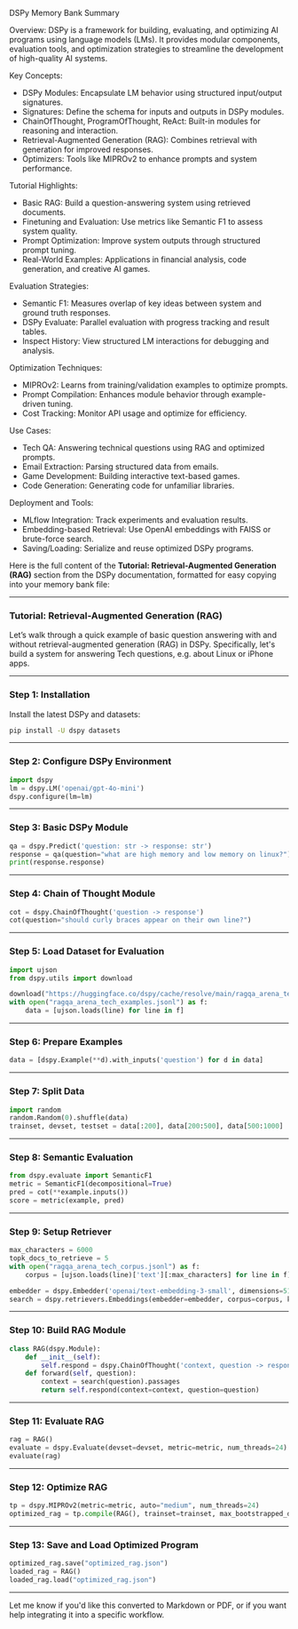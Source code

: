 DSPy Memory Bank Summary

Overview:
DSPy is a framework for building, evaluating, and optimizing AI programs using language models (LMs). It provides modular components, evaluation tools, and optimization strategies to streamline the development of high-quality AI systems.

Key Concepts:
- DSPy Modules: Encapsulate LM behavior using structured input/output signatures.
- Signatures: Define the schema for inputs and outputs in DSPy modules.
- ChainOfThought, ProgramOfThought, ReAct: Built-in modules for reasoning and interaction.
- Retrieval-Augmented Generation (RAG): Combines retrieval with generation for improved responses.
- Optimizers: Tools like MIPROv2 to enhance prompts and system performance.

Tutorial Highlights:
- Basic RAG: Build a question-answering system using retrieved documents.
- Finetuning and Evaluation: Use metrics like Semantic F1 to assess system quality.
- Prompt Optimization: Improve system outputs through structured prompt tuning.
- Real-World Examples: Applications in financial analysis, code generation, and creative AI games.

Evaluation Strategies:
- Semantic F1: Measures overlap of key ideas between system and ground truth responses.
- DSPy Evaluate: Parallel evaluation with progress tracking and result tables.
- Inspect History: View structured LM interactions for debugging and analysis.

Optimization Techniques:
- MIPROv2: Learns from training/validation examples to optimize prompts.
- Prompt Compilation: Enhances module behavior through example-driven tuning.
- Cost Tracking: Monitor API usage and optimize for efficiency.

Use Cases:
- Tech QA: Answering technical questions using RAG and optimized prompts.
- Email Extraction: Parsing structured data from emails.
- Game Development: Building interactive text-based games.
- Code Generation: Generating code for unfamiliar libraries.

Deployment and Tools:
- MLflow Integration: Track experiments and evaluation results.
- Embedding-based Retrieval: Use OpenAI embeddings with FAISS or brute-force search.
- Saving/Loading: Serialize and reuse optimized DSPy programs.

Here is the full content of the **Tutorial: Retrieval-Augmented Generation (RAG)** section from the DSPy documentation, formatted for easy copying into your memory bank file:

---

### **Tutorial: Retrieval-Augmented Generation (RAG)**

Let’s walk through a quick example of basic question answering with and without retrieval-augmented generation (RAG) in DSPy. Specifically, let's build a system for answering Tech questions, e.g. about Linux or iPhone apps.

---

### **Step 1: Installation**

Install the latest DSPy and datasets:

```bash
pip install -U dspy datasets
```

---

### **Step 2: Configure DSPy Environment**

```python
import dspy
lm = dspy.LM('openai/gpt-4o-mini')
dspy.configure(lm=lm)
```

---

### **Step 3: Basic DSPy Module**

```python
qa = dspy.Predict('question: str -> response: str')
response = qa(question="what are high memory and low memory on linux?")
print(response.response)
```

---

### **Step 4: Chain of Thought Module**

```python
cot = dspy.ChainOfThought('question -> response')
cot(question="should curly braces appear on their own line?")
```

---

### **Step 5: Load Dataset for Evaluation**

```python
import ujson
from dspy.utils import download

download("https://huggingface.co/dspy/cache/resolve/main/ragqa_arena_tech_examples.jsonl")
with open("ragqa_arena_tech_examples.jsonl") as f:
    data = [ujson.loads(line) for line in f]
```

---

### **Step 6: Prepare Examples**

```python
data = [dspy.Example(**d).with_inputs('question') for d in data]
```

---

### **Step 7: Split Data**

```python
import random
random.Random(0).shuffle(data)
trainset, devset, testset = data[:200], data[200:500], data[500:1000]
```

---

### **Step 8: Semantic Evaluation**

```python
from dspy.evaluate import SemanticF1
metric = SemanticF1(decompositional=True)
pred = cot(**example.inputs())
score = metric(example, pred)
```

---

### **Step 9: Setup Retriever**

```python
max_characters = 6000
topk_docs_to_retrieve = 5
with open("ragqa_arena_tech_corpus.jsonl") as f:
    corpus = [ujson.loads(line)['text'][:max_characters] for line in f]

embedder = dspy.Embedder('openai/text-embedding-3-small', dimensions=512)
search = dspy.retrievers.Embeddings(embedder=embedder, corpus=corpus, k=topk_docs_to_retrieve)
```

---

### **Step 10: Build RAG Module**

```python
class RAG(dspy.Module):
    def __init__(self):
        self.respond = dspy.ChainOfThought('context, question -> response')
    def forward(self, question):
        context = search(question).passages
        return self.respond(context=context, question=question)
```

---

### **Step 11: Evaluate RAG**

```python
rag = RAG()
evaluate = dspy.Evaluate(devset=devset, metric=metric, num_threads=24)
evaluate(rag)
```

---

### **Step 12: Optimize RAG**

```python
tp = dspy.MIPROv2(metric=metric, auto="medium", num_threads=24)
optimized_rag = tp.compile(RAG(), trainset=trainset, max_bootstrapped_demos=2, max_labeled_demos=2)
```

---

### **Step 13: Save and Load Optimized Program**

```python
optimized_rag.save("optimized_rag.json")
loaded_rag = RAG()
loaded_rag.load("optimized_rag.json")
```

---

Let me know if you'd like this converted to Markdown or PDF, or if you want help integrating it into a specific workflow.